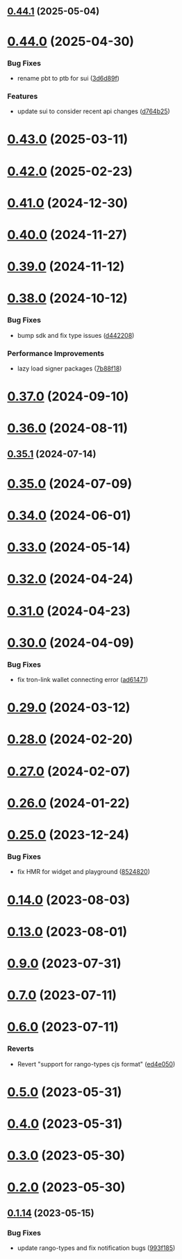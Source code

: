 ## [0.44.1](https://github.com/rango-exchange/rango-client/compare/provider-tron-link@0.44.0...provider-tron-link@0.44.1) (2025-05-04)



# [0.44.0](https://github.com/rango-exchange/rango-client/compare/provider-tron-link@0.43.0...provider-tron-link@0.44.0) (2025-04-30)


### Bug Fixes

* rename pbt to ptb for sui ([3d6d89f](https://github.com/rango-exchange/rango-client/commit/3d6d89f2265766607a15d61e0df92643fb33072b))


### Features

* update sui to consider recent api changes ([d764b25](https://github.com/rango-exchange/rango-client/commit/d764b2501df9bb295f63cdbc0b05acd4a3abb4b9))



# [0.43.0](https://github.com/rango-exchange/rango-client/compare/provider-tron-link@0.42.0...provider-tron-link@0.43.0) (2025-03-11)



# [0.42.0](https://github.com/rango-exchange/rango-client/compare/provider-tron-link@0.41.0...provider-tron-link@0.42.0) (2025-02-23)



# [0.41.0](https://github.com/rango-exchange/rango-client/compare/provider-tron-link@0.40.0...provider-tron-link@0.41.0) (2024-12-30)



# [0.40.0](https://github.com/rango-exchange/rango-client/compare/provider-tron-link@0.39.0...provider-tron-link@0.40.0) (2024-11-27)



# [0.39.0](https://github.com/rango-exchange/rango-client/compare/provider-tron-link@0.38.0...provider-tron-link@0.39.0) (2024-11-12)



# [0.38.0](https://github.com/rango-exchange/rango-client/compare/provider-tron-link@0.37.0...provider-tron-link@0.38.0) (2024-10-12)


### Bug Fixes

* bump sdk and fix type issues ([d442208](https://github.com/rango-exchange/rango-client/commit/d4422083bf5dd27d5f509ce1db7f9560d05428c8))


### Performance Improvements

* lazy load signer packages ([7b88f18](https://github.com/rango-exchange/rango-client/commit/7b88f1834f7b29b4b81ab6c81a07bb88e8ccf55c))



# [0.37.0](https://github.com/rango-exchange/rango-client/compare/provider-tron-link@0.36.0...provider-tron-link@0.37.0) (2024-09-10)



# [0.36.0](https://github.com/rango-exchange/rango-client/compare/provider-tron-link@0.35.1...provider-tron-link@0.36.0) (2024-08-11)



## [0.35.1](https://github.com/rango-exchange/rango-client/compare/provider-tron-link@0.35.0...provider-tron-link@0.35.1) (2024-07-14)



# [0.35.0](https://github.com/rango-exchange/rango-client/compare/provider-tron-link@0.33.0...provider-tron-link@0.35.0) (2024-07-09)



# [0.34.0](https://github.com/rango-exchange/rango-client/compare/provider-tron-link@0.33.0...provider-tron-link@0.34.0) (2024-06-01)



# [0.33.0](https://github.com/rango-exchange/rango-client/compare/provider-tron-link@0.32.0...provider-tron-link@0.33.0) (2024-05-14)



# [0.32.0](https://github.com/rango-exchange/rango-client/compare/provider-tron-link@0.31.0...provider-tron-link@0.32.0) (2024-04-24)



# [0.31.0](https://github.com/rango-exchange/rango-client/compare/provider-tron-link@0.30.0...provider-tron-link@0.31.0) (2024-04-23)



# [0.30.0](https://github.com/rango-exchange/rango-client/compare/provider-tron-link@0.29.0...provider-tron-link@0.30.0) (2024-04-09)


### Bug Fixes

* fix tron-link wallet connecting error ([ad61471](https://github.com/rango-exchange/rango-client/commit/ad614712d4a22a86164d6decf820fef19ff45f3c))



# [0.29.0](https://github.com/rango-exchange/rango-client/compare/provider-tron-link@0.28.0...provider-tron-link@0.29.0) (2024-03-12)



# [0.28.0](https://github.com/rango-exchange/rango-client/compare/provider-tron-link@0.27.0...provider-tron-link@0.28.0) (2024-02-20)



# [0.27.0](https://github.com/rango-exchange/rango-client/compare/provider-tron-link@0.26.0...provider-tron-link@0.27.0) (2024-02-07)



# [0.26.0](https://github.com/rango-exchange/rango-client/compare/provider-tron-link@0.25.0...provider-tron-link@0.26.0) (2024-01-22)



# [0.25.0](https://github.com/rango-exchange/rango-client/compare/provider-tron-link@0.23.0...provider-tron-link@0.25.0) (2023-12-24)


### Bug Fixes

* fix HMR for widget and playground ([8524820](https://github.com/rango-exchange/rango-client/commit/8524820f10cf0b8921f3db0c4f620ff98daa4103))



# [0.14.0](https://github.com/rango-exchange/rango-client/compare/provider-tron-link@0.13.0...provider-tron-link@0.14.0) (2023-08-03)



# [0.13.0](https://github.com/rango-exchange/rango-client/compare/provider-tron-link@0.12.0...provider-tron-link@0.13.0) (2023-08-01)



# [0.9.0](https://github.com/rango-exchange/rango-client/compare/provider-tron-link@0.8.0...provider-tron-link@0.9.0) (2023-07-31)



# [0.7.0](https://github.com/rango-exchange/rango-client/compare/provider-tron-link@0.6.0...provider-tron-link@0.7.0) (2023-07-11)



# [0.6.0](https://github.com/rango-exchange/rango-client/compare/provider-tron-link@0.5.0...provider-tron-link@0.6.0) (2023-07-11)


### Reverts

* Revert "support for rango-types cjs format" ([ed4e050](https://github.com/rango-exchange/rango-client/commit/ed4e050bfc0dcde7aeffa6b0d73b02080a5721eb))



# [0.5.0](https://github.com/rango-exchange/rango-client/compare/provider-tron-link@0.4.0...provider-tron-link@0.5.0) (2023-05-31)



# [0.4.0](https://github.com/rango-exchange/rango-client/compare/provider-tron-link@0.3.0...provider-tron-link@0.4.0) (2023-05-31)



# [0.3.0](https://github.com/rango-exchange/rango-client/compare/provider-tron-link@0.2.0...provider-tron-link@0.3.0) (2023-05-30)



# [0.2.0](https://github.com/rango-exchange/rango-client/compare/provider-tron-link@0.1.15...provider-tron-link@0.2.0) (2023-05-30)



## [0.1.14](https://github.com/rango-exchange/rango-client/compare/provider-tron-link@0.1.13...provider-tron-link@0.1.14) (2023-05-15)


### Bug Fixes

* update rango-types and fix notification bugs ([993f185](https://github.com/rango-exchange/rango-client/commit/993f185e0b8c5e5e15a2c65ba2d85d1f9c8daa90))



